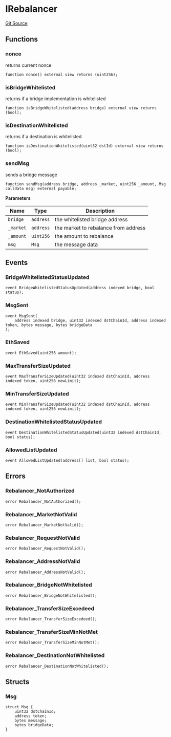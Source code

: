 # IRebalancer
[Git Source](https://github.com/malda-protocol/malda-lending/blob/7babde64a69e0bddbfb8ee96e52976dd39acebdd/src\interfaces\IRebalancer.sol)


## Functions
### nonce

returns current nonce


```solidity
function nonce() external view returns (uint256);
```

### isBridgeWhitelisted

returns if a bridge implementation is whitelisted


```solidity
function isBridgeWhitelisted(address bridge) external view returns (bool);
```

### isDestinationWhitelisted

returns if a destination is whitelisted


```solidity
function isDestinationWhitelisted(uint32 dstId) external view returns (bool);
```

### sendMsg

sends a bridge message


```solidity
function sendMsg(address bridge, address _market, uint256 _amount, Msg calldata msg) external payable;
```
**Parameters**

|Name|Type|Description|
|----|----|-----------|
|`bridge`|`address`|the whitelisted bridge address|
|`_market`|`address`|the market to rebalance from address|
|`_amount`|`uint256`|the amount to rebalance|
|`msg`|`Msg`|the message data|


## Events
### BridgeWhitelistedStatusUpdated

```solidity
event BridgeWhitelistedStatusUpdated(address indexed bridge, bool status);
```

### MsgSent

```solidity
event MsgSent(
    address indexed bridge, uint32 indexed dstChainId, address indexed token, bytes message, bytes bridgeData
);
```

### EthSaved

```solidity
event EthSaved(uint256 amount);
```

### MaxTransferSizeUpdated

```solidity
event MaxTransferSizeUpdated(uint32 indexed dstChainId, address indexed token, uint256 newLimit);
```

### MinTransferSizeUpdated

```solidity
event MinTransferSizeUpdated(uint32 indexed dstChainId, address indexed token, uint256 newLimit);
```

### DestinationWhitelistedStatusUpdated

```solidity
event DestinationWhitelistedStatusUpdated(uint32 indexed dstChainId, bool status);
```

### AllowedListUpdated

```solidity
event AllowedListUpdated(address[] list, bool status);
```

## Errors
### Rebalancer_NotAuthorized

```solidity
error Rebalancer_NotAuthorized();
```

### Rebalancer_MarketNotValid

```solidity
error Rebalancer_MarketNotValid();
```

### Rebalancer_RequestNotValid

```solidity
error Rebalancer_RequestNotValid();
```

### Rebalancer_AddressNotValid

```solidity
error Rebalancer_AddressNotValid();
```

### Rebalancer_BridgeNotWhitelisted

```solidity
error Rebalancer_BridgeNotWhitelisted();
```

### Rebalancer_TransferSizeExcedeed

```solidity
error Rebalancer_TransferSizeExcedeed();
```

### Rebalancer_TransferSizeMinNotMet

```solidity
error Rebalancer_TransferSizeMinNotMet();
```

### Rebalancer_DestinationNotWhitelisted

```solidity
error Rebalancer_DestinationNotWhitelisted();
```

## Structs
### Msg

```solidity
struct Msg {
    uint32 dstChainId;
    address token;
    bytes message;
    bytes bridgeData;
}
```

